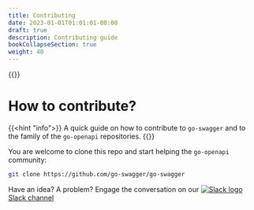 ```yaml
---
title: Contributing
date: 2023-01-01T01:01:01-08:00
draft: true
description: Contributing guide
bookCollapseSection: true
weight: 40
---
```

{{<forkme url="https://github.com/cloudentity/go-swagger/fork">}}

# How to contribute?

{{<hint "info">}}
A quick guide on how to contribute to `go-swagger` and to the family of the `go-openapi` repositories.
{{</hint>}}

You are welcome to clone this repo and start helping the `go-openapi` community:
```sh
git clone https://github.com/go-swagger/go-swagger
```

Have an idea? A problem? Engage the conversation on our [![Slack logo](../slack.png) Slack channel](https://goswagger.slack.com)
